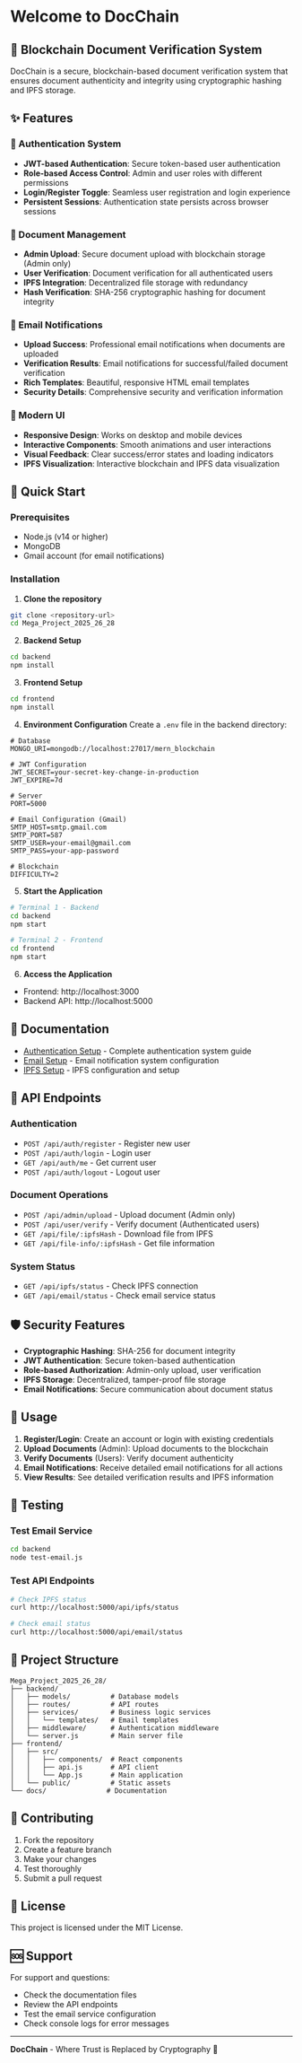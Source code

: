 # Welcome to DocChain

## 🔗 Blockchain Document Verification System

DocChain is a secure, blockchain-based document verification system that ensures document authenticity and integrity using cryptographic hashing and IPFS storage.

## ✨ Features

### 🔐 Authentication System
- **JWT-based Authentication**: Secure token-based user authentication
- **Role-based Access Control**: Admin and user roles with different permissions
- **Login/Register Toggle**: Seamless user registration and login experience
- **Persistent Sessions**: Authentication state persists across browser sessions

### 📄 Document Management
- **Admin Upload**: Secure document upload with blockchain storage (Admin only)
- **User Verification**: Document verification for all authenticated users
- **IPFS Integration**: Decentralized file storage with redundancy
- **Hash Verification**: SHA-256 cryptographic hashing for document integrity

### 📧 Email Notifications
- **Upload Success**: Professional email notifications when documents are uploaded
- **Verification Results**: Email notifications for successful/failed document verification
- **Rich Templates**: Beautiful, responsive HTML email templates
- **Security Details**: Comprehensive security and verification information

### 🎨 Modern UI
- **Responsive Design**: Works on desktop and mobile devices
- **Interactive Components**: Smooth animations and user interactions
- **Visual Feedback**: Clear success/error states and loading indicators
- **IPFS Visualization**: Interactive blockchain and IPFS data visualization

## 🚀 Quick Start

### Prerequisites
- Node.js (v14 or higher)
- MongoDB
- Gmail account (for email notifications)

### Installation

1. **Clone the repository**
```bash
git clone <repository-url>
cd Mega_Project_2025_26_28
```

2. **Backend Setup**
```bash
cd backend
npm install
```

3. **Frontend Setup**
```bash
cd frontend
npm install
```

4. **Environment Configuration**
Create a `.env` file in the backend directory:
```env
# Database
MONGO_URI=mongodb://localhost:27017/mern_blockchain

# JWT Configuration
JWT_SECRET=your-secret-key-change-in-production
JWT_EXPIRE=7d

# Server
PORT=5000

# Email Configuration (Gmail)
SMTP_HOST=smtp.gmail.com
SMTP_PORT=587
SMTP_USER=your-email@gmail.com
SMTP_PASS=your-app-password

# Blockchain
DIFFICULTY=2
```

5. **Start the Application**
```bash
# Terminal 1 - Backend
cd backend
npm start

# Terminal 2 - Frontend
cd frontend
npm start
```

6. **Access the Application**
- Frontend: http://localhost:3000
- Backend API: http://localhost:5000

## 📖 Documentation

- [Authentication Setup](AUTHENTICATION_SETUP.md) - Complete authentication system guide
- [Email Setup](EMAIL_SETUP.md) - Email notification system configuration
- [IPFS Setup](IPFS_SETUP.md) - IPFS configuration and setup

## 🔧 API Endpoints

### Authentication
- `POST /api/auth/register` - Register new user
- `POST /api/auth/login` - Login user
- `GET /api/auth/me` - Get current user
- `POST /api/auth/logout` - Logout user

### Document Operations
- `POST /api/admin/upload` - Upload document (Admin only)
- `POST /api/user/verify` - Verify document (Authenticated users)
- `GET /api/file/:ipfsHash` - Download file from IPFS
- `GET /api/file-info/:ipfsHash` - Get file information

### System Status
- `GET /api/ipfs/status` - Check IPFS connection
- `GET /api/email/status` - Check email service status

## 🛡️ Security Features

- **Cryptographic Hashing**: SHA-256 for document integrity
- **JWT Authentication**: Secure token-based authentication
- **Role-based Authorization**: Admin-only upload, user verification
- **IPFS Storage**: Decentralized, tamper-proof file storage
- **Email Notifications**: Secure communication about document status

## 🎯 Usage

1. **Register/Login**: Create an account or login with existing credentials
2. **Upload Documents** (Admin): Upload documents to the blockchain
3. **Verify Documents** (Users): Verify document authenticity
4. **Email Notifications**: Receive detailed email notifications for all actions
5. **View Results**: See detailed verification results and IPFS information

## 🧪 Testing

### Test Email Service
```bash
cd backend
node test-email.js
```

### Test API Endpoints
```bash
# Check IPFS status
curl http://localhost:5000/api/ipfs/status

# Check email status
curl http://localhost:5000/api/email/status
```

## 📁 Project Structure

```
Mega_Project_2025_26_28/
├── backend/
│   ├── models/          # Database models
│   ├── routes/          # API routes
│   ├── services/        # Business logic services
│   │   └── templates/   # Email templates
│   ├── middleware/      # Authentication middleware
│   └── server.js        # Main server file
├── frontend/
│   ├── src/
│   │   ├── components/  # React components
│   │   ├── api.js       # API client
│   │   └── App.js       # Main application
│   └── public/          # Static assets
└── docs/               # Documentation
```

## 🤝 Contributing

1. Fork the repository
2. Create a feature branch
3. Make your changes
4. Test thoroughly
5. Submit a pull request

## 📄 License

This project is licensed under the MIT License.

## 🆘 Support

For support and questions:
- Check the documentation files
- Review the API endpoints
- Test the email service configuration
- Check console logs for error messages

---

**DocChain** - Where Trust is Replaced by Cryptography 🔗